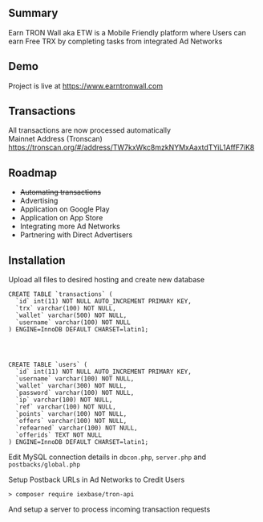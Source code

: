## Summary
Earn TRON Wall aka ETW is a Mobile Friendly platform where Users can earn Free TRX by completing tasks from integrated Ad Networks
## Demo
Project is live at https://www.earntronwall.com
## Transactions
All transactions are now processed automatically  
Mainnet Address (Tronscan) https://tronscan.org/#/address/TW7kxWkc8mzkNYMxAaxtdTYiL1AffF7iK8
## Roadmap
* ~~Automating transactions~~
* Advertising
* Application on Google Play
* Application on App Store
* Integrating more Ad Networks
* Partnering with Direct Advertisers
## Installation
Upload all files to desired hosting and create new database
```
CREATE TABLE `transactions` (
  `id` int(11) NOT NULL AUTO_INCREMENT PRIMARY KEY,
  `trx` varchar(100) NOT NULL,
  `wallet` varchar(500) NOT NULL,
  `username` varchar(100) NOT NULL
) ENGINE=InnoDB DEFAULT CHARSET=latin1;			




CREATE TABLE `users` (
  `id` int(11) NOT NULL AUTO_INCREMENT PRIMARY KEY,
  `username` varchar(100) NOT NULL,
  `wallet` varchar(300) NOT NULL,
  `password` varchar(100) NOT NULL,
  `ip` varchar(100) NOT NULL,
  `ref` varchar(100) NOT NULL,
  `points` varchar(100) NOT NULL,
  `offers` varchar(100) NOT NULL,
  `refearned` varchar(100) NOT NULL,    
  `offerids` TEXT NOT NULL       
) ENGINE=InnoDB DEFAULT CHARSET=latin1;			

```
Edit MySQL connection details in `dbcon.php`, `server.php` and `postbacks/global.php`

Setup Postback URLs in Ad Networks to Credit Users
```
> composer require iexbase/tron-api
```
And setup a server to process incoming transaction requests
